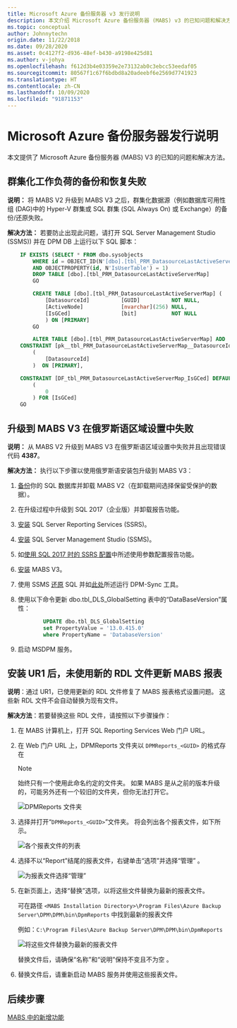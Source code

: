 ```yaml
---
title: Microsoft Azure 备份服务器 v3 发行说明
description: 本文介绍 Microsoft Azure 备份服务器 (MABS) v3 的已知问题和解决方法。
ms.topic: conceptual
author: Johnnytechn
origin.date: 11/22/2018
ms.date: 09/28/2020
ms.asset: 0c4127f2-d936-48ef-b430-a9198e425d81
ms.author: v-johya
ms.openlocfilehash: f612d3b4e03359e2e73132ab0c3ebcc53eedaf05
ms.sourcegitcommit: 80567f1c67f6bdbd8a20adeebf6e2569d7741923
ms.translationtype: HT
ms.contentlocale: zh-CN
ms.lasthandoff: 10/09/2020
ms.locfileid: "91871153"
---
```

# <a name="release-notes-for-microsoft-azure-backup-server"></a>Microsoft Azure 备份服务器发行说明

本文提供了 Microsoft Azure 备份服务器 (MABS) V3 的已知的问题和解决方法。

## <a name="backup-and-recovery-fails-for-clustered-workloads"></a>群集化工作负荷的备份和恢复失败

**说明：** 将 MABS V2 升级到 MABS V3 之后，群集化数据源（例如数据库可用性组 (DAG)中的 Hyper-V 群集或 SQL 群集 (SQL Always On) 或 Exchange）的备份/还原失败。

**解决方法：** 若要防止出现此问题，请打开 SQL Server Management Studio (SSMS)) 并在 DPM DB 上运行以下 SQL 脚本：

```sql
    IF EXISTS (SELECT * FROM dbo.sysobjects
        WHERE id = OBJECT_ID(N'[dbo].[tbl_PRM_DatasourceLastActiveServerMap]')
        AND OBJECTPROPERTY(id, N'IsUserTable') = 1)
        DROP TABLE [dbo].[tbl_PRM_DatasourceLastActiveServerMap]
        GO

        CREATE TABLE [dbo].[tbl_PRM_DatasourceLastActiveServerMap] (
            [DatasourceId]          [GUID]          NOT NULL,
            [ActiveNode]            [nvarchar](256) NULL,
            [IsGCed]                [bit]           NOT NULL
            ) ON [PRIMARY]
        GO

        ALTER TABLE [dbo].[tbl_PRM_DatasourceLastActiveServerMap] ADD
    CONSTRAINT [pk__tbl_PRM_DatasourceLastActiveServerMap__DatasourceId] PRIMARY KEY NONCLUSTERED
        (
            [DatasourceId]
        )  ON [PRIMARY],

    CONSTRAINT [DF_tbl_PRM_DatasourceLastActiveServerMap_IsGCed] DEFAULT
        (
            0
        ) FOR [IsGCed]
    GO
```

## <a name="upgrade-to-mabs-v3-fails-in-russian-locale"></a>升级到 MABS V3 在俄罗斯语区域设置中失败

**说明：** 从 MABS V2 升级到 MABS V3 在俄罗斯语区域设置中失败并且出现错误代码 **4387**。

**解决方法：** 执行以下步骤以使用俄罗斯语安装包升级到 MABS V3：

1. [备份](https://docs.microsoft.com/sql/relational-databases/backup-restore/create-a-full-database-backup-sql-server#SSMSProcedure)你的 SQL 数据库并卸载 MABS V2（在卸载期间选择保留受保护的数据）。
2. 在升级过程中升级到 SQL 2017（企业版）并卸载报告功能。
3. [安装](https://docs.microsoft.com/sql/reporting-services/install-windows/install-reporting-services#install-your-report-server) SQL Server Reporting Services (SSRS)。
4. [安装](https://docs.microsoft.com/sql/ssms/download-sql-server-management-studio-ssms) SQL Server Management Studio (SSMS)。
5. 如[使用 SQL 2017 时的 SSRS 配置](./backup-azure-microsoft-azure-backup.md#upgrade-mabs)中所述使用参数配置报告功能。
6. [安装](backup-azure-microsoft-azure-backup.md) MABS V3。
7. 使用 SSMS [还原](https://docs.microsoft.com/sql/relational-databases/backup-restore/restore-a-database-backup-using-ssms) SQL 并如[此处](https://docs.microsoft.com/system-center/dpm/back-up-the-dpm-server#using-dpmsync)所述运行 DPM-Sync 工具。
8. 使用以下命令更新 dbo.tbl_DLS_GlobalSetting 表中的“DataBaseVersion”属性：

    ```sql
            UPDATE dbo.tbl_DLS_GlobalSetting
            set PropertyValue = '13.0.415.0'
            where PropertyName = 'DatabaseVersion'
    ```

9. 启动 MSDPM 服务。

## <a name="after-installing-ur1-the-mabs-reports-arent-updated-with-new-rdl-files"></a>安装 UR1 后，未使用新的 RDL 文件更新 MABS 报表

**说明**：通过 UR1，已使用更新的 RDL 文件修复了 MABS 报表格式设置问题。 这些新 RDL 文件不会自动替换为现有文件。

**解决方法**：若要替换这些 RDL 文件，请按照以下步骤操作：

1. 在 MABS 计算机上，打开 SQL Reporting Services Web 门户 URL。
1. 在 Web 门户 URL 上，DPMReports 文件夹以 `DPMReports_<GUID>` 的格式存在

    >[!NOTE]
    >始终只有一个使用此命名约定的文件夹。 如果 MABS 是从之前的版本升级的，可能另外还有一个较旧的文件夹，但你无法打开它。

    ![DPMReports 文件夹](./media/backup-mabs-release-notes-v3/dpm-reports-folder.png)

1. 选择并打开“`DPMReports_<GUID>`”文件夹。 将会列出各个报表文件，如下所示。

    ![各个报表文件的列表](./media/backup-mabs-release-notes-v3/individual-report-files.png)

1. 选择不以“Report”结尾的报表文件，右键单击“选项”并选择“管理”  。

    ![为报表文件选择“管理”](./media/backup-mabs-release-notes-v3/manage-files.png)

1. 在新页面上，选择“替换”选项，以将这些文件替换为最新的报表文件。

    可在路径 `<MABS Installation Directory>\Program Files\Azure Backup Server\DPM\DPM\bin\DpmReports` 中找到最新的报表文件

    例如：`C:\Program Files\Azure Backup Server\DPM\DPM\bin\DpmReports`

    ![将这些文件替换为最新的报表文件](./media/backup-mabs-release-notes-v3/replace-files.png)

    替换文件后，请确保“名称”和“说明”保持不变且不为空 。

1. 替换文件后，请重新启动 MABS 服务并使用这些报表文件。

## <a name="next-steps"></a>后续步骤

[MABS 中的新增功能](backup-mabs-whats-new-mabs.md)

